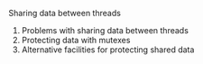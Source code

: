 Sharing data between threads

1. Problems with sharing data between threads
2. Protecting data with mutexes
3. Alternative facilities for protecting shared data